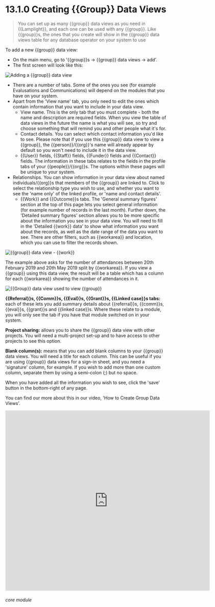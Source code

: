 # 13.1.0 Creating {{Group}} Data Views

> You can set up as many {{group}} data views as you need in {{Lamplight}}, and each one can be used with any {{group}}. Like {{group}}s, the ones that you create will show in the {{group}} data views table for any database operator on your system to use



To add a new {{group}} data view:

- On the main menu, go to '{{group}}s -> {{group}} data views -> add'.
- The first screen will look like this:

![Adding a {{group}} data view](111a.png)

-  There are a number of tabs. Some of the ones you see (for example Evalusations and Communications) will depend on the modules that you have on your system. 
- Apart from the 'View name' tab, you only need to edit the ones which contain information that you want to include in your data view. 
  - View name. This is the only tab that you must complete - both the name and description are required fields. When you view the table of data views in the future the name is what you will see, so try and choose something that will remind you and other people what it's for. 
  - Contact details. You can select which contact information you'd like to see. Please note that if you use this {{group}} data view to view a {{group}}, the {{person}}/{{org}}'s name will already appear by default so you won't need to include it in the data view.
  - {{User}} fields, {{Staff}} fields, {{Funder}} fields and {{Contact}} fields. The information in these tabs relates to the fields in the profile tabs of your {{people}}/{{org}}s. The options within these pages will be unique to your system.
- Relationships. You can show information in your data view about named individuals/{{org}}s that members of the {{group}} are linked to. Click to select the relationship type you wish to use, and whether you want to see the 'name only' of the linked profile, or 'name and contact details'.
  - {{Work}} and {{Outcome}}s tabs. The 'General summary figures' section at the top of this page lets you select general information (for example number of records in the last month). Further down, the 'Detailed summary figures' section allows you to be more specific about the information you see in your data view. You will need to fill in the 'Detailed {{work}} data' to show what information you want about the records, as well as the date range of the data you want to see. There are other filters, such as {{workarea}} and location, which you can use to filter the records shown. 

![{{group}} data view - {{work}}](12.1.0a.png)  

The example above asks for the number of attendances between 20th February 2019 and 20th May 2019 split by {{workarea}}. If you view a {{group}} using this data view, the result will be a table which has a column for each {{workarea}} showing the number of attendances in it. 
    
 ![{{Group}} data view used to view {{group}}](12.1.0b.png)


**{{Referral}}s, {{Comm}}s, {{Eval}}s, {{Grant}}s, {{Linked case}}s tabs:** each of these lets you add summary details about {{referral}}s, {{comm}}s, {{eval}}s, {{grant}}s and {{linked case}}s. Where these relate to a module, you will only see the tab if you have that module switched on in your system. 

**Project sharing:** allows you to share the {{group}} data view with other projects. You will need a multi-project set-up and to have access to other projects to see this option.

**Blank column(s):** means that you can add blank columns to your {{group}} data views. You will need a title for each column. This can be useful if you are using {{group}} data views for a sign-in sheet, and you need a 'signature' column, for example. If you wish to add more than one custom column, separate them by using a semi-colon (;) but no space.

When you have added all the information you wish to see, click the 'save' button in the bottom-right of any page. 

You can find our more about this in our video, 'How to Create Group Data Views'.

<iframe src="https://player.vimeo.com/video/279244765" width="640" height="564" frameborder="0" allow="autoplay; fullscreen" allowfullscreen></iframe>


###### core module

